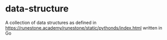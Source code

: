 # data-structure
A collection of data structures as defined in https://runestone.academy/runestone/static/pythonds/index.html written in Go
